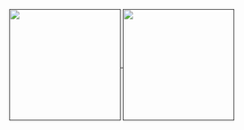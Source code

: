 <a href="">
  <img height=200 align="center" src="https://github-readme-stats.vercel.app/api/top-langs/?username=03milosevicN&layout=compact&theme=transparent&hide_progress=true&hide=scss,css,hack" />
</a>
<a href="">
  <img height=200 align="center" src="https://github-readme-stats.vercel.app/api?username=03milosevicN&show_icons=true&theme=transparent&hide_progress=true" />
</a>

